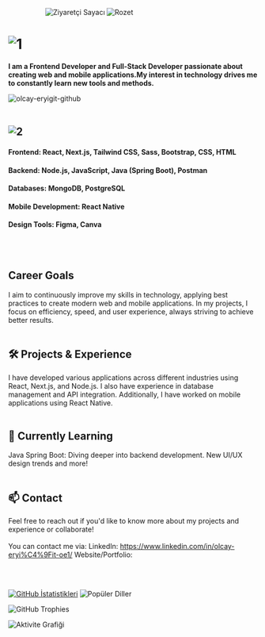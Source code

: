 &nbsp;&nbsp;&nbsp;&nbsp;&nbsp;&nbsp;&nbsp;&nbsp;&nbsp;&nbsp;&nbsp;&nbsp;&nbsp;&nbsp;&nbsp;&nbsp;&nbsp;&nbsp;  ![Ziyaretçi Sayacı](https://komarev.com/ghpvc/?username=olcayeryigit&color=orange) ![Rozet](https://img.shields.io/badge/Yazılım-JavaScript-blue)

# ![1](https://github.com/user-attachments/assets/b8866c72-e6fb-43f6-aed6-2fa27db7a93e)  



__I am a Frontend Developer and Full-Stack Developer passionate about creating web and mobile applications.My interest in technology drives me to constantly learn new tools and methods.__

![olcay-eryigit-github](https://github.com/user-attachments/assets/8fae4b6f-b265-44dc-b43d-953c1f8ebb9a) 
<br></br>

## ![2](https://github.com/user-attachments/assets/cd494145-04a9-4b86-8bf6-962c976dd562)


#### Frontend: React, Next.js, Tailwind CSS, Sass, Bootstrap, CSS, HTML
#### Backend: Node.js, JavaScript, Java (Spring Boot), Postman
#### Databases: MongoDB, PostgreSQL
#### Mobile Development: React Native
#### Design Tools: Figma, Canva 


<br></br>
##  Career Goals
I aim to continuously improve my skills in technology, applying best practices to create modern web and mobile applications. In my projects, I focus on efficiency, speed, and user experience, always striving to achieve better results. 
<br></br>
## 🛠️ Projects & Experience
I have developed various applications across different industries using React, Next.js, and Node.js. I also have experience in database management and API integration. Additionally, I have worked on mobile applications using React Native. 
<br></br>
## 🌱 Currently Learning
Java Spring Boot: Diving deeper into backend development.
New UI/UX design trends and more! 
<br></br>
## 📫 Contact
Feel free to reach out if you'd like to know more about my projects and experience or collaborate! 
<br></br>
You can contact me via:
LinkedIn: https://www.linkedin.com/in/olcay-eryi%C4%9Fit-oe1/
Website/Portfolio: 

<br></br>

 [![GitHub İstatistikleri](https://github-readme-stats.vercel.app/api?username=olcayeryigit&show_icons=true&count_private=true&border_radius=30&theme=default&card_width=300)](https://github-readme-stats.vercel.app/api?username=olcayeryigit) ![Popüler Diller](https://github-readme-stats.vercel.app/api/top-langs/?username=olcayeryigit&layout=compact&theme=default&card_width=300&border_radius=30)


![GitHub Trophies](https://github-profile-trophy.vercel.app/?username=olcayeryigit&theme=default)

![Aktivite Grafiği](https://github-readme-activity-graph.vercel.app/graph?username=olcayeryigit&theme=gruvbox)





